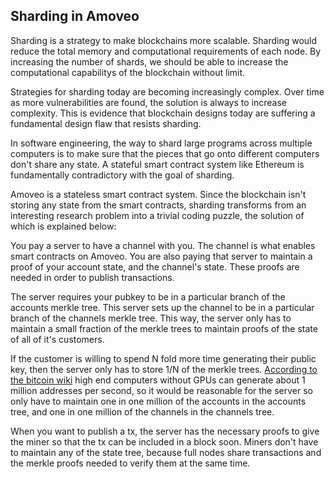 ## Sharding in Amoveo

Sharding is a strategy to make blockchains more scalable. Sharding would reduce the total memory and computational requirements of each node. By increasing the number of shards, we should be able to increase the computational capabilitys of the blockchain without limit.

Strategies for sharding today are becoming increasingly complex. Over time as more vulnerabilities are found, the solution is always to increase complexity. This is evidence that blockchain designs today are suffering a fundamental design flaw that resists sharding.

In software engineering, the way to shard large programs across multiple computers is to make sure that the pieces that go onto different computers don't share any state. A stateful smart contract system like Ethereum is fundamentally contradictory with the goal of sharding.

Amoveo is a stateless smart contract system. Since the blockchain isn't storing any state from the smart contracts, sharding transforms from an interesting research problem into a trivial coding puzzle, the solution of which is explained below:

You pay a server to have a channel with you. The channel is what enables smart contracts on Amoveo. You are also paying that server to maintain a proof of your account state, and the channel's state. These proofs are needed in order to publish transactions.

The server requires your pubkey to be in a particular branch of the accounts merkle tree. This server sets up the channel to be in a particular branch of the channels merkle tree. This way, the server only has to maintain a small fraction of the merkle trees to maintain proofs of the state of all of it's customers.

If the customer is willing to spend N fold more time generating their public key, then the server only has to store 1/N of the merkle trees. [According to the bitcoin wiki](https://en.bitcoin.it/wiki/Vanitygen) high end computers without GPUs can generate about 1 million addresses per second, so it would be reasonable for the server so only have to maintain one in one million of the accounts in the accounts tree, and one in one million of the channels in the channels tree.

When you want to publish a tx, the server has the necessary proofs to give the miner so that the tx can be included in a block soon. Miners don't have to maintain any of the state tree, because full nodes share transactions and the merkle proofs needed to verify them at the same time.

